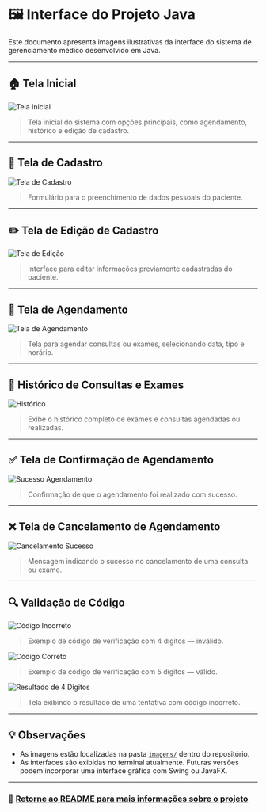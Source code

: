# 🖼️ Interface do Projeto Java

Este documento apresenta imagens ilustrativas da interface do sistema de gerenciamento médico desenvolvido em Java.

---

## 🏠 Tela Inicial

![Tela Inicial](imagens/tela_inicio.png)

> Tela inicial do sistema com opções principais, como agendamento, histórico e edição de cadastro.

---

## 👤 Tela de Cadastro

![Tela de Cadastro](imagens/tela_cadastro.png)

> Formulário para o preenchimento de dados pessoais do paciente.

---

## ✏️ Tela de Edição de Cadastro

![Tela de Edição](imagens/editar_cadastro.png)

> Interface para editar informações previamente cadastradas do paciente.

---

## 📅 Tela de Agendamento

![Tela de Agendamento](imagens/agendar_consultas_exames.png)

> Tela para agendar consultas ou exames, selecionando data, tipo e horário.

---

## 📜 Histórico de Consultas e Exames

![Histórico](imagens/histórico_exames_consultas.png)

> Exibe o histórico completo de exames e consultas agendadas ou realizadas.

---

## ✅ Tela de Confirmação de Agendamento

![Sucesso Agendamento](imagens/sucesso_agendamento.png)

> Confirmação de que o agendamento foi realizado com sucesso.

---

## ❌ Tela de Cancelamento de Agendamento

![Cancelamento Sucesso](imagens/sucesso_cancelamento.png)

> Mensagem indicando o sucesso no cancelamento de uma consulta ou exame.

---

## 🔍 Validação de Código

![Código Incorreto](imagens/4_digitos_é_o_errado.png)

> Exemplo de código de verificação com 4 dígitos — inválido.

![Código Correto](imagens/5_digitos_é_o_correto.png)

> Exemplo de código de verificação com 5 dígitos — válido.

![Resultado de 4 Dígitos](imagens/resultado_de_4_digitos.png)

> Tela exibindo o resultado de uma tentativa com código incorreto.

---

## 💡 Observações

- As imagens estão localizadas na pasta [`imagens/`](imagens/) dentro do repositório.
- As interfaces são exibidas no terminal atualmente. Futuras versões podem incorporar uma interface gráfica com Swing ou JavaFX.

---

### 📌 [Retorne ao README para mais informações sobre o projeto](README.md)



